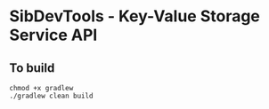 # SibDevTools - Key-Value Storage Service API

## To build

```shell
chmod +x gradlew
./gradlew clean build
```